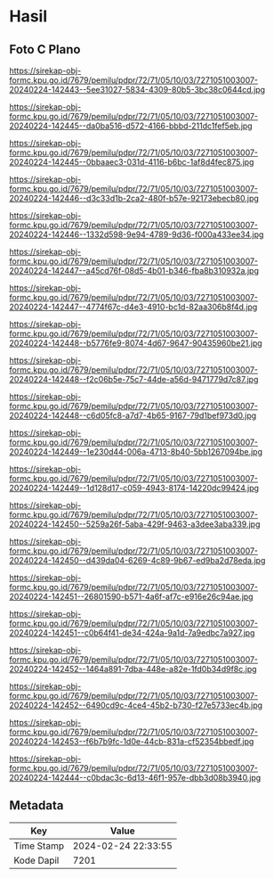 # Hasil

## Foto C Plano

https://sirekap-obj-formc.kpu.go.id/7679/pemilu/pdpr/72/71/05/10/03/7271051003007-20240224-142443--5ee31027-5834-4309-80b5-3bc38c0644cd.jpg

https://sirekap-obj-formc.kpu.go.id/7679/pemilu/pdpr/72/71/05/10/03/7271051003007-20240224-142445--da0ba516-d572-4166-bbbd-211dc1fef5eb.jpg

https://sirekap-obj-formc.kpu.go.id/7679/pemilu/pdpr/72/71/05/10/03/7271051003007-20240224-142445--0bbaaec3-031d-4116-b6bc-1af8d4fec875.jpg

https://sirekap-obj-formc.kpu.go.id/7679/pemilu/pdpr/72/71/05/10/03/7271051003007-20240224-142446--d3c33d1b-2ca2-480f-b57e-92173ebecb80.jpg

https://sirekap-obj-formc.kpu.go.id/7679/pemilu/pdpr/72/71/05/10/03/7271051003007-20240224-142446--1332d598-9e94-4789-9d36-f000a433ee34.jpg

https://sirekap-obj-formc.kpu.go.id/7679/pemilu/pdpr/72/71/05/10/03/7271051003007-20240224-142447--a45cd76f-08d5-4b01-b346-fba8b310932a.jpg

https://sirekap-obj-formc.kpu.go.id/7679/pemilu/pdpr/72/71/05/10/03/7271051003007-20240224-142447--4774f67c-d4e3-4910-bc1d-82aa306b8f4d.jpg

https://sirekap-obj-formc.kpu.go.id/7679/pemilu/pdpr/72/71/05/10/03/7271051003007-20240224-142448--b5776fe9-8074-4d67-9647-90435960be21.jpg

https://sirekap-obj-formc.kpu.go.id/7679/pemilu/pdpr/72/71/05/10/03/7271051003007-20240224-142448--f2c06b5e-75c7-44de-a56d-9471779d7c87.jpg

https://sirekap-obj-formc.kpu.go.id/7679/pemilu/pdpr/72/71/05/10/03/7271051003007-20240224-142448--c6d05fc8-a7d7-4b65-9167-79d1bef973d0.jpg

https://sirekap-obj-formc.kpu.go.id/7679/pemilu/pdpr/72/71/05/10/03/7271051003007-20240224-142449--1e230d44-006a-4713-8b40-5bb1267094be.jpg

https://sirekap-obj-formc.kpu.go.id/7679/pemilu/pdpr/72/71/05/10/03/7271051003007-20240224-142449--1d128d17-c059-4943-8174-14220dc99424.jpg

https://sirekap-obj-formc.kpu.go.id/7679/pemilu/pdpr/72/71/05/10/03/7271051003007-20240224-142450--5259a26f-5aba-429f-9463-a3dee3aba339.jpg

https://sirekap-obj-formc.kpu.go.id/7679/pemilu/pdpr/72/71/05/10/03/7271051003007-20240224-142450--d439da04-6269-4c89-9b67-ed9ba2d78eda.jpg

https://sirekap-obj-formc.kpu.go.id/7679/pemilu/pdpr/72/71/05/10/03/7271051003007-20240224-142451--26801590-b571-4a6f-af7c-e916e26c94ae.jpg

https://sirekap-obj-formc.kpu.go.id/7679/pemilu/pdpr/72/71/05/10/03/7271051003007-20240224-142451--c0b64f41-de34-424a-9a1d-7a9edbc7a927.jpg

https://sirekap-obj-formc.kpu.go.id/7679/pemilu/pdpr/72/71/05/10/03/7271051003007-20240224-142452--1464a891-7dba-448e-a82e-1fd0b34d9f8c.jpg

https://sirekap-obj-formc.kpu.go.id/7679/pemilu/pdpr/72/71/05/10/03/7271051003007-20240224-142452--6490cd9c-4ce4-45b2-b730-f27e5733ec4b.jpg

https://sirekap-obj-formc.kpu.go.id/7679/pemilu/pdpr/72/71/05/10/03/7271051003007-20240224-142453--f6b7b9fc-1d0e-44cb-831a-cf52354bbedf.jpg

https://sirekap-obj-formc.kpu.go.id/7679/pemilu/pdpr/72/71/05/10/03/7271051003007-20240224-142444--c0bdac3c-6d13-46f1-957e-dbb3d08b3940.jpg


## Metadata

| Key        | Value               |
| ---------- | ------------------- |
| Time Stamp | 2024-02-24 22:33:55 |
| Kode Dapil | 7201                |



